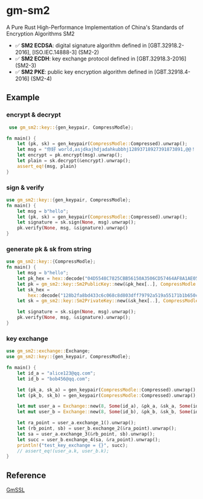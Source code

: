 # gm-sm2

A Pure Rust High-Performance Implementation of China's Standards of Encryption Algorithms SM2

- ✅ **SM2 ECDSA**: digital signature algorithm defined in [GBT.32918.2-2016], [ISO.IEC.14888-3] (SM2-2)
- ✅ **SM2 ECDH**: key exchange protocol defined in [GBT.32918.3-2016] (SM2-3)
- ✅ **SM2 PKE**: public key encryption algorithm defined in [GBT.32918.4-2016] (SM2-4)

## Example

### encrypt & decrypt

```rust
 use gm_sm2::key::{gen_keypair, CompressModle};

fn main() {
    let (pk, sk) = gen_keypair(CompressModle::Compressed).unwrap();
    let msg = "你好 world,asjdkajhdjadahkubbhj12893718927391873891,@@！！ world,1231 wo12321321313asdadadahello world，hello world".as_bytes();
    let encrypt = pk.encrypt(msg).unwrap();
    let plain = sk.decrypt(&encrypt).unwrap();
    assert_eq!(msg, plain)
}

```

### sign & verify

```rust
use gm_sm2::key::{gen_keypair, CompressModle};
fn main() {
    let msg = b"hello";
    let (pk, sk) = gen_keypair(CompressModle::Compressed).unwrap();
    let signature = sk.sign(None, msg).unwrap();
    pk.verify(None, msg, &signature).unwrap()
}

```

### generate pk & sk from string

```rust
use gm_sm2::key::{CompressModle};
fn main() {
    let msg = b"hello";
    let pk_hex = hex::decode("04D5548C7825CBB56150A3506CD57464AF8A1AE0519DFAF3C58221DC810CAF28DD921073768FE3D59CE54E79A49445CF73FED23086537027264D168946D479533E").unwrap();
    let pk = gm_sm2::key::Sm2PublicKey::new(&pk_hex[..], CompressModle::Uncompressed).unwrap();
    let sk_hex =
        hex::decode("128b2fa8bd433c6c068c8d803dff79792a519a55171b1b650c23661d15897263").unwrap();
    let sk = gm_sm2::key::Sm2PrivateKey::new(&sk_hex[..], CompressModle::Compressed).unwrap();

    let signature = sk.sign(None, msg).unwrap();
    pk.verify(None, msg, &signature).unwrap();
}

```


### key exchange
```rust
use gm_sm2::exchange::Exchange;
use gm_sm2::key::{gen_keypair, CompressModle};

fn main() {
    let id_a = "alice123@qq.com";
    let id_b = "bob456@qq.com";

    let (pk_a, sk_a) = gen_keypair(CompressModle::Compressed).unwrap();
    let (pk_b, sk_b) = gen_keypair(CompressModle::Compressed).unwrap();

    let mut user_a = Exchange::new(8, Some(id_a), &pk_a, &sk_a, Some(id_b), &pk_b).unwrap();
    let mut user_b = Exchange::new(8, Some(id_b), &pk_b, &sk_b, Some(id_a), &pk_a).unwrap();

    let ra_point = user_a.exchange_1().unwrap();
    let (rb_point, sb) = user_b.exchange_2(&ra_point).unwrap();
    let sa = user_a.exchange_3(&rb_point, sb).unwrap();
    let succ = user_b.exchange_4(sa, &ra_point).unwrap();
    println!("test_key_exchange = {}", succ);
    // assert_eq!(user_a.k, user_b.k);
}

```

## Reference
[GmSSL](https://github.com/guanzhi/GmSSL)
